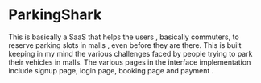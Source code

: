 # ParkingShark
This is basically a SaaS that helps the users , basically commuters, to reserve parking slots in malls , even before they are there. This is built keeping in my mind the various challenges faced by people trying to park their vehicles in malls. The various pages in the interface implementation include signup page, login page, booking page and payment . 
